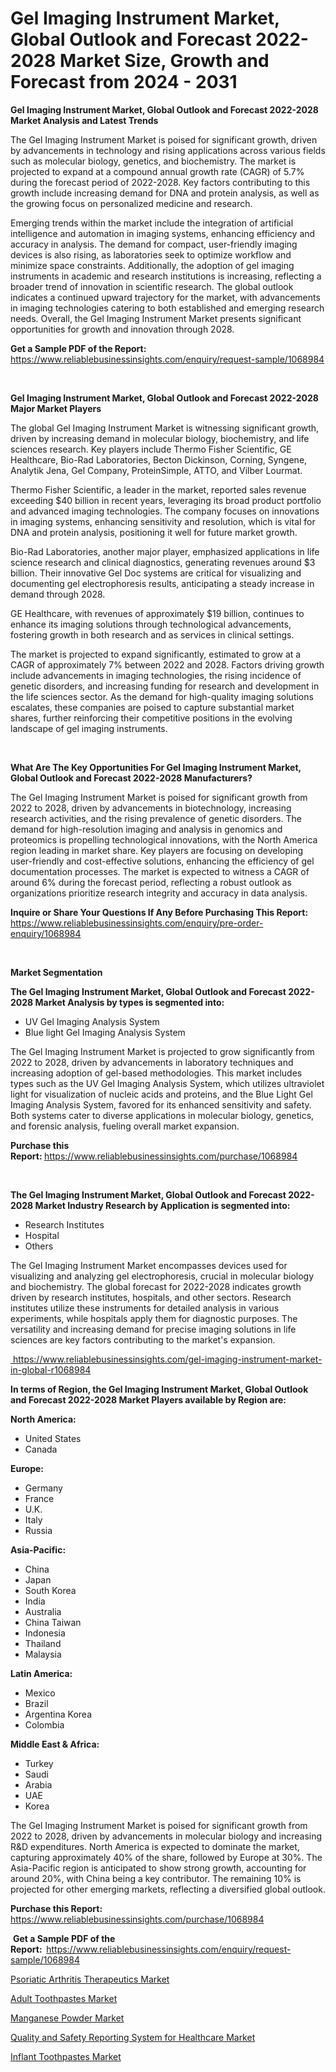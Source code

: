 <p><h1>Gel Imaging Instrument Market, Global Outlook and Forecast 2022-2028 Market Size, Growth and Forecast from 2024 - 2031</h1></p><p><strong>Gel Imaging Instrument Market, Global Outlook and Forecast 2022-2028 Market Analysis and Latest Trends</strong></p>
<p><p>The Gel Imaging Instrument Market is poised for significant growth, driven by advancements in technology and rising applications across various fields such as molecular biology, genetics, and biochemistry. The market is projected to expand at a compound annual growth rate (CAGR) of 5.7% during the forecast period of 2022-2028. Key factors contributing to this growth include increasing demand for DNA and protein analysis, as well as the growing focus on personalized medicine and research.</p><p>Emerging trends within the market include the integration of artificial intelligence and automation in imaging systems, enhancing efficiency and accuracy in analysis. The demand for compact, user-friendly imaging devices is also rising, as laboratories seek to optimize workflow and minimize space constraints. Additionally, the adoption of gel imaging instruments in academic and research institutions is increasing, reflecting a broader trend of innovation in scientific research. The global outlook indicates a continued upward trajectory for the market, with advancements in imaging technologies catering to both established and emerging research needs. Overall, the Gel Imaging Instrument Market presents significant opportunities for growth and innovation through 2028.</p></p>
<p><strong>Get a Sample PDF of the Report:&nbsp;</strong> <a href="https://www.reliablebusinessinsights.com/enquiry/request-sample/1068984">https://www.reliablebusinessinsights.com/enquiry/request-sample/1068984</a></p>
<p>&nbsp;</p>
<p><strong>Gel Imaging Instrument Market, Global Outlook and Forecast 2022-2028 Major Market Players</strong></p>
<p><p>The global Gel Imaging Instrument Market is witnessing significant growth, driven by increasing demand in molecular biology, biochemistry, and life sciences research. Key players include Thermo Fisher Scientific, GE Healthcare, Bio-Rad Laboratories, Becton Dickinson, Corning, Syngene, Analytik Jena, Gel Company, ProteinSimple, ATTO, and Vilber Lourmat.</p><p>Thermo Fisher Scientific, a leader in the market, reported sales revenue exceeding $40 billion in recent years, leveraging its broad product portfolio and advanced imaging technologies. The company focuses on innovations in imaging systems, enhancing sensitivity and resolution, which is vital for DNA and protein analysis, positioning it well for future market growth.</p><p>Bio-Rad Laboratories, another major player, emphasized applications in life science research and clinical diagnostics, generating revenues around $3 billion. Their innovative Gel Doc systems are critical for visualizing and documenting gel electrophoresis results, anticipating a steady increase in demand through 2028.</p><p>GE Healthcare, with revenues of approximately $19 billion, continues to enhance its imaging solutions through technological advancements, fostering growth in both research and as services in clinical settings.</p><p>The market is projected to expand significantly, estimated to grow at a CAGR of approximately 7% between 2022 and 2028. Factors driving growth include advancements in imaging technologies, the rising incidence of genetic disorders, and increasing funding for research and development in the life sciences sector. As the demand for high-quality imaging solutions escalates, these companies are poised to capture substantial market shares, further reinforcing their competitive positions in the evolving landscape of gel imaging instruments.</p></p>
<p>&nbsp;</p>
<p><strong>What Are The Key Opportunities For Gel Imaging Instrument Market, Global Outlook and Forecast 2022-2028 Manufacturers?</strong></p>
<p><p>The Gel Imaging Instrument Market is poised for significant growth from 2022 to 2028, driven by advancements in biotechnology, increasing research activities, and the rising prevalence of genetic disorders. The demand for high-resolution imaging and analysis in genomics and proteomics is propelling technological innovations, with the North America region leading in market share. Key players are focusing on developing user-friendly and cost-effective solutions, enhancing the efficiency of gel documentation processes. The market is expected to witness a CAGR of around 6% during the forecast period, reflecting a robust outlook as organizations prioritize research integrity and accuracy in data analysis.</p></p>
<p><strong>Inquire or Share Your Questions If Any Before Purchasing This Report:</strong> <a href="https://www.reliablebusinessinsights.com/enquiry/pre-order-enquiry/1068984">https://www.reliablebusinessinsights.com/enquiry/pre-order-enquiry/1068984</a></p>
<p>&nbsp;</p>
<p><strong>Market Segmentation</strong></p>
<p><strong>The Gel Imaging Instrument Market, Global Outlook and Forecast 2022-2028 Market Analysis by types is segmented into:</strong></p>
<p><ul><li>UV Gel Imaging Analysis System</li><li>Blue light Gel Imaging Analysis System</li></ul></p>
<p><p>The Gel Imaging Instrument Market is projected to grow significantly from 2022 to 2028, driven by advancements in laboratory techniques and increasing adoption of gel-based methodologies. This market includes types such as the UV Gel Imaging Analysis System, which utilizes ultraviolet light for visualization of nucleic acids and proteins, and the Blue Light Gel Imaging Analysis System, favored for its enhanced sensitivity and safety. Both systems cater to diverse applications in molecular biology, genetics, and forensic analysis, fueling overall market expansion.</p></p>
<p><strong>Purchase this Report:&nbsp;</strong><a href="https://www.reliablebusinessinsights.com/purchase/1068984">https://www.reliablebusinessinsights.com/purchase/1068984</a></p>
<p>&nbsp;</p>
<p><strong>The Gel Imaging Instrument Market, Global Outlook and Forecast 2022-2028 Market Industry Research by Application is segmented into:</strong></p>
<p><ul><li>Research Institutes</li><li>Hospital</li><li>Others</li></ul></p>
<p><p>The Gel Imaging Instrument Market encompasses devices used for visualizing and analyzing gel electrophoresis, crucial in molecular biology and biochemistry. The global forecast for 2022-2028 indicates growth driven by research institutes, hospitals, and other sectors. Research institutes utilize these instruments for detailed analysis in various experiments, while hospitals apply them for diagnostic purposes. The versatility and increasing demand for precise imaging solutions in life sciences are key factors contributing to the market's expansion.</p></p>
<p><a href="https://www.reliablebusinessinsights.com/gel-imaging-instrument-market-in-global-r1068984">&nbsp;https://www.reliablebusinessinsights.com/gel-imaging-instrument-market-in-global-r1068984</a></p>
<p><strong>In terms of Region, the Gel Imaging Instrument Market, Global Outlook and Forecast 2022-2028 Market Players available by Region are:</strong></p>
<p>
    <p> <strong> North America: </strong>
        <ul>
            <li>United States</li>
            <li>Canada</li>
        </ul>
        </p> 
    <p> <strong> Europe: </strong>
        <ul>
            <li>Germany</li>
            <li>France</li>
            <li>U.K.</li>
            <li>Italy</li>
            <li>Russia</li>
        </ul>
        </p> 
    <p> <strong> Asia-Pacific: </strong>
        <ul>
            <li>China</li>
            <li>Japan</li>
            <li>South Korea</li>
            <li>India</li>
            <li>Australia</li>
            <li>China Taiwan</li>
            <li>Indonesia</li>
            <li>Thailand</li>
            <li>Malaysia</li>
        </ul>
        </p> 
    <p> <strong> Latin America: </strong>
        <ul>
            <li>Mexico</li>
            <li>Brazil</li>
            <li>Argentina Korea</li>
            <li>Colombia</li>
        </ul>
        </p> 
    <p> <strong> Middle East & Africa: </strong>
        <ul>
            <li>Turkey</li>
            <li>Saudi</li>
            <li>Arabia</li>
            <li>UAE</li>
            <li>Korea</li>
        </ul>
    </p>
    </p>
<p><p>The Gel Imaging Instrument Market is poised for significant growth from 2022 to 2028, driven by advancements in molecular biology and increasing R&D expenditures. North America is expected to dominate the market, capturing approximately 40% of the share, followed by Europe at 30%. The Asia-Pacific region is anticipated to show strong growth, accounting for around 20%, with China being a key contributor. The remaining 10% is projected for other emerging markets, reflecting a diversified global outlook.</p></p>
<p><strong>Purchase this Report: </strong><a href="https://www.reliablebusinessinsights.com/purchase/1068984">https://www.reliablebusinessinsights.com/purchase/1068984</a></p>
<p>&nbsp;<strong>Get a Sample PDF of the Report:&nbsp;&nbsp;</strong><a href="https://www.reliablebusinessinsights.com/enquiry/request-sample/1068984">https://www.reliablebusinessinsights.com/enquiry/request-sample/1068984</a></p>
<p><strong></strong></p>
<p><p><a href="https://www.linkedin.com/pulse/global-psoriatic-arthritis-therapeutics-market-focus-lerke?trackingId=RU1DOFgiRLOpJJX5KkUxLA%3D%3D">Psoriatic Arthritis Therapeutics Market</a></p><p><a href="https://issuu.com/reportprime-2/docs/adult-toothpastes-market-size-2030._9fb3ce521bd4d2">Adult Toothpastes Market</a></p><p><a href="https://medium.com/@jennyflatoue9/manganese-powder-market-trends-focusing-on-manganese-powder-market-insight-and-forecast-analysis-39f793ca1267">Manganese Powder Market</a></p><p><a href="https://www.linkedin.com/pulse/unlocking-growth-potential-market-strategic-analysis-quality-jhhge?trackingId=lPVfy7zLRxC91OEF0hXwCw%3D%3D">Quality and Safety Reporting System for Healthcare Market</a></p><p><a href="https://issuu.com/reportprime-2/docs/inflant-toothpastes-market-size-203_4825c474b61031">Inflant Toothpastes Market</a></p></p>